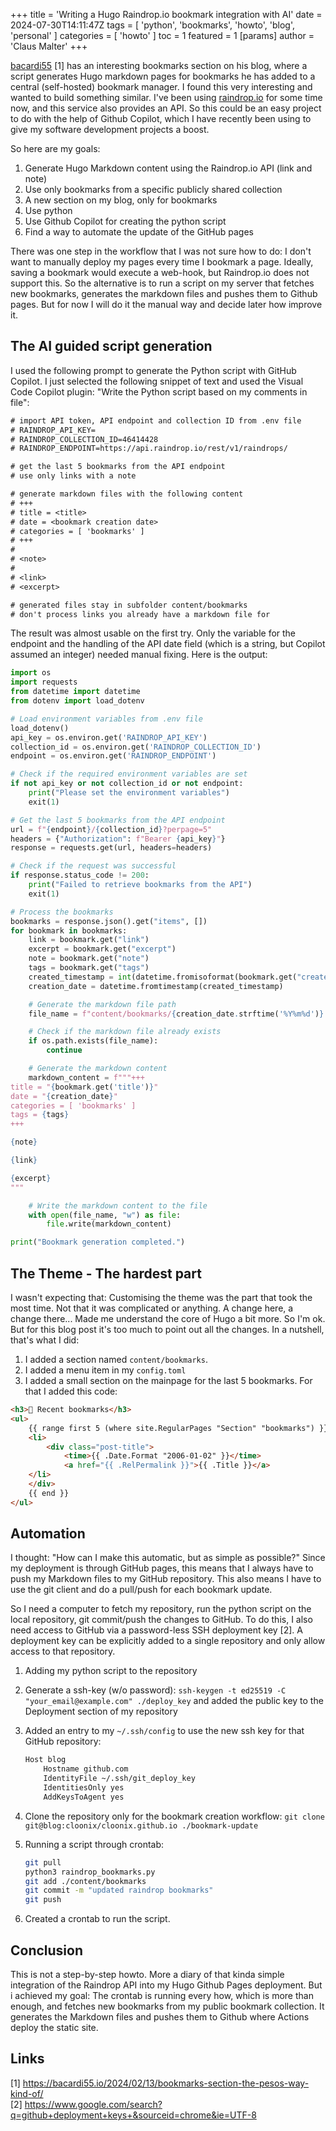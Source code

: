 +++
title = 'Writing a Hugo Raindrop.io bookmark integration with AI'
date = 2024-07-30T14:11:47Z
tags = [ 'python', 'bookmarks', 'howto', 'blog', 'personal' ]
categories = [ 'howto' ]
toc = 1
featured = 1
[params]
  author = 'Claus Malter'
+++

[bacardi55](https://bacardi55.io/2024/02/13/bookmarks-section-the-pesos-way-kind-of/) [1] has an interesting bookmarks section on his blog, where a script generates Hugo markdown pages for bookmarks he has added to a central (self-hosted) bookmark manager. I found this very interesting and wanted to build something similar. I've been using [raindrop.io](https://raindrop.io) for some time now, and this service also provides an API. So this could be an easy project to do with the help of Github Copilot, which I have recently been using to give my software development projects a boost.  

So here are my goals:

1. Generate Hugo Markdown content using the Raindrop.io API (link and note)
2. Use only bookmarks from a specific publicly shared collection
3. A new section on my blog, only for bookmarks
4. Use python
5. Use Github Copilot for creating the python script
6. Find a way to automate the update of the GitHub pages  

There was one step in the workflow that I was not sure how to do: I don't want to manually deploy my pages every time I bookmark a page. Ideally, saving a bookmark would execute a web-hook, but Raindrop.io does not support this. So the alternative is to run a script on my server that fetches new bookmarks, generates the markdown files and pushes them to Github pages. But for now I will do it the manual way and decide later how improve it.  

## The AI guided script generation

I used the following prompt to generate the Python script with GitHub Copilot. I just selected the following snippet of text and used the Visual Code Copilot plugin: "Write the Python script based on my comments in file":  

```txt
# import API token, API endpoint and collection ID from .env file
# RAINDROP_API_KEY=
# RAINDROP_COLLECTION_ID=46414428
# RAINDROP_ENDPOINT=https://api.raindrop.io/rest/v1/raindrops/

# get the last 5 bookmarks from the API endpoint
# use only links with a note

# generate markdown files with the following content
# +++
# title = <title>
# date = <bookmark creation date>
# categories = [ 'bookmarks' ]
# +++
# 
# <note>
# 
# <link>
# <excerpt>

# generated files stay in subfolder content/bookmarks
# don't process links you already have a markdown file for
```

The result was almost usable on the first try. Only the variable for the endpoint and the handling of the API date field (which is a string, but Copilot assumed an integer) needed manual fixing. Here is the output:

```python
import os
import requests
from datetime import datetime
from dotenv import load_dotenv

# Load environment variables from .env file
load_dotenv()
api_key = os.environ.get('RAINDROP_API_KEY')
collection_id = os.environ.get('RAINDROP_COLLECTION_ID')
endpoint = os.environ.get('RAINDROP_ENDPOINT')

# Check if the required environment variables are set
if not api_key or not collection_id or not endpoint:
    print("Please set the environment variables")
    exit(1)

# Get the last 5 bookmarks from the API endpoint
url = f"{endpoint}/{collection_id}?perpage=5"
headers = {"Authorization": f"Bearer {api_key}"}
response = requests.get(url, headers=headers)

# Check if the request was successful
if response.status_code != 200:
    print("Failed to retrieve bookmarks from the API")
    exit(1)

# Process the bookmarks
bookmarks = response.json().get("items", [])
for bookmark in bookmarks:
    link = bookmark.get("link")
    excerpt = bookmark.get("excerpt")
    note = bookmark.get("note")
    tags = bookmark.get("tags")
    created_timestamp = int(datetime.fromisoformat(bookmark.get("created")).timestamp())
    creation_date = datetime.fromtimestamp(created_timestamp)

    # Generate the markdown file path
    file_name = f"content/bookmarks/{creation_date.strftime('%Y%m%d')}.md"

    # Check if the markdown file already exists
    if os.path.exists(file_name):
        continue

    # Generate the markdown content
    markdown_content = f"""+++
title = "{bookmark.get('title')}"
date = "{creation_date}"
categories = [ 'bookmarks' ]
tags = {tags}
+++

{note}

{link}

{excerpt}
"""

    # Write the markdown content to the file
    with open(file_name, "w") as file:
        file.write(markdown_content)

print("Bookmark generation completed.")
```

## The Theme - The hardest part

I wasn't expecting that: Customising the theme was the part that took the most time. Not that it was complicated or anything. A change here, a change there... Made me understand the core of Hugo a bit more. So I'm ok. But for this blog post it's too much to point out all the changes. In a nutshell, that's what I did:

1. I added a section named `content/bookmarks`.  
2. I added a menu item in my `config.toml`
3. I added a small section on the mainpage for the last 5 bookmarks. For that I added this code:

```html
<h3>🔗 Recent bookmarks</h3>
<ul>
    {{ range first 5 (where site.RegularPages "Section" "bookmarks") }}
    <li>
        <div class="post-title">
            <time>{{ .Date.Format "2006-01-02" }}</time> 
            <a href="{{ .RelPermalink }}">{{ .Title }}</a>
    </li>
    </div>
    {{ end }}
</ul>
```

## Automation

I thought: "How can I make this automatic, but as simple as possible?" Since my deployment is through GitHub pages, this means that I always have to push my Markdown files to my GitHub repository. This also means I have to use the git client and do a pull/push for each bookmark update.  

So I need a computer to fetch my repository, run the python script on the local repository, git commit/push the changes to GitHub. To do this, I also need access to GitHub via a password-less SSH deployment key [2]. A deployment key can be explicitly added to a single repository and only allow access to that repository.  

1. Adding my python script to the repository
2. Generate a ssh-key (w/o password): `ssh-keygen -t ed25519 -C "your_email@example.com" ./deploy_key` and added the public key to the Deployment section of my repository
3. Added an entry to my `~/.ssh/config` to use the new ssh key for that GitHub repository:

    ```sh
    Host blog
        Hostname github.com
        IdentityFile ~/.ssh/git_deploy_key
        IdentitiesOnly yes 
        AddKeysToAgent yes
    ```

4. Clone the repository only for the bookmark creation workflow: `git clone git@blog:cloonix/cloonix.github.io ./bookmark-update`
5. Running a script through crontab:  

    ```sh
    git pull
    python3 raindrop_bookmarks.py
    git add ./content/bookmarks
    git commit -m "updated raindrop bookmarks"
    git push
    ```

6. Created a crontab to run the script.  

## Conclusion

This is not a step-by-step howto. More a diary of that kinda simple integration of the Raindrop API into my Hugo Github Pages deployment. But i achieved my goal: The crontab is running every how, which is more than enough, and fetches new bookmarks from my public bookmark collection. It generates the Markdown files and pushes them to Github where Actions deploy the static site.

## Links

[1] <https://bacardi55.io/2024/02/13/bookmarks-section-the-pesos-way-kind-of/>  
[2] <https://www.google.com/search?q=github+deployment+keys+&sourceid=chrome&ie=UTF-8>  

